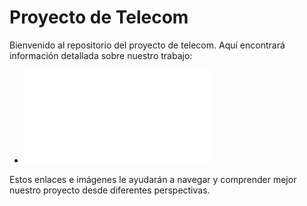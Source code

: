 

# Proyecto de Telecom

Bienvenido al repositorio del proyecto de telecom. Aquí encontrará información detallada sobre nuestro trabajo:

- ![Analisis Del Problema](análisis.md) 

Estos enlaces e imágenes le ayudarán a navegar y comprender mejor nuestro proyecto desde diferentes perspectivas.
